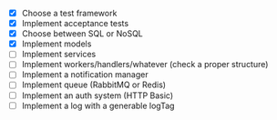 - [x] Choose a test framework
- [x] Implement acceptance tests
- [x] Choose between SQL or NoSQL
- [x] Implement models
- [ ] Implement services
- [ ] Implement workers/handlers/whatever (check a proper structure)
- [ ] Implement a notification manager
- [ ] Implement queue (RabbitMQ or Redis)
- [ ] Implement an auth system (HTTP Basic)
- [ ] Implement a log with a generable logTag
